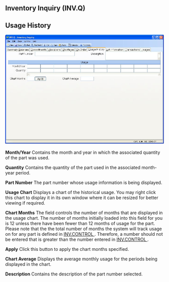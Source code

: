 ##  Inventory Inquiry (INV.Q)

<PageHeader />

##  Usage History

![](./INV-Q-6.jpg)

**Month/Year** Contains the month and year in which the associated quantity of
the part was used.  
  
**Quantity** Contains the quantity of the part used in the associated month-
year period.  
  
**Part Number** The part number whose usage information is being displayed.  
  
**Usage Chart** Displays a chart of the historical usage. You may right click
this chart to display it in its own window where it can be resized for better
viewing if required.  
  
**Chart Months** The field controls the number of months that are displayed in the usage chart. The number of months initially loaded into this field for you is 12 unless there have been fewer than 12 months of usage for the part. Please note that the the total number of months the system will track usage on for any part is defined in [ INV.CONTROL ](../../../../../../../../../../rover/AP-OVERVIEW/AP-ENTRY/AP-E/AP-E-2/INV-CONTROL) . Therefore, a number should not be entered that is greater than the number entered in [ INV.CONTROL ](../../../../../../../../../../rover/AP-OVERVIEW/AP-ENTRY/AP-E/AP-E-2/INV-CONTROL) .   
  
**Apply** Click this button to apply the chart months specified.  
  
**Chart Average** Displays the average monthly usage for the periods being
displayed in the chart.  
  
**Description** Contains the description of the part number selected.  
  
  
<badge text= "Version 8.10.57" vertical="middle" />

<PageFooter />